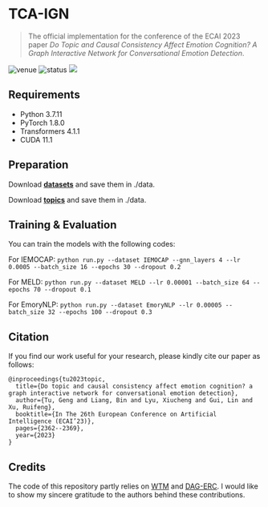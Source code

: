# TCA-IGN

> The official implementation for the conference of the ECAI 2023 paper *Do Topic and Causal Consistency Affect Emotion Cognition? A Graph Interactive Network for Conversational Emotion Detection*.

<img src="https://img.shields.io/badge/Venue-ECAI--23-blue" alt="venue"/> <img src="https://img.shields.io/badge/Status-Accepted-success" alt="status"/> <img src="https://img.shields.io/badge/Issues-Welcome-red">

## Requirements
* Python 3.7.11
* PyTorch 1.8.0
* Transformers 4.1.1
* CUDA 11.1

## Preparation
Download [**datasets**](https://drive.google.com/file/d/163AcbmV9waRKZbfwNpYsw0JIXMP28JMF/view?usp=drive_link) and save them in ./data.

Download [**topics**](https://drive.google.com/file/d/1hiV9SWM5hh_KgLJSXWjjvmSfAXtbMhOB/view?usp=drive_link) and save them in ./data.

## Training & Evaluation
You can train the models with the following codes:

For IEMOCAP: ```python run.py --dataset IEMOCAP --gnn_layers 4 --lr 0.0005 --batch_size 16 --epochs 30 --dropout 0.2 ```

For MELD: ```python run.py --dataset MELD --lr 0.00001 --batch_size 64 --epochs 70 --dropout 0.1 ```

For EmoryNLP: ```python run.py --dataset EmoryNLP --lr 0.00005 --batch_size 32 --epochs 100 --dropout 0.3 ```

## Citation
If you find our work useful for your research, please kindly cite our paper as follows:
```
@inproceedings{tu2023topic,
  title={Do topic and causal consistency affect emotion cognition? a graph interactive network for conversational emotion detection},
  author={Tu, Geng and Liang, Bin and Lyu, Xiucheng and Gui, Lin and Xu, Ruifeng},
  booktitle={In The 26th European Conference on Artificial Intelligence (ECAI’23)},
  pages={2362--2369},
  year={2023}
}
```

## Credits
The code of this repository partly relies on [WTM](https://github.com/zll17/Neural_Topic_Models) and [DAG-ERC](https://github.com/shenwzh3/DAG-ERC). I would like to show my sincere gratitude to the authors behind these contributions.

